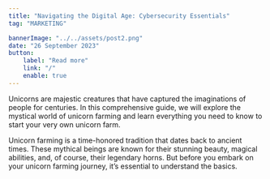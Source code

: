 ```yaml
---
title: "Navigating the Digital Age: Cybersecurity Essentials"
tag: "MARKETING"

bannerImage: "../../assets/post2.png"
date: "26 September 2023"
button:
    label: "Read more"
    link: "/"
    enable: true
---
```


Unicorns are majestic creatures that have captured the imaginations of people for centuries. In this comprehensive guide, we will explore the mystical world of unicorn farming and learn everything you need to know to start your very own unicorn farm.


Unicorn farming is a time-honored tradition that dates back to ancient times. These mythical beings are known for their stunning beauty, magical abilities, and, of course, their legendary horns. But before you embark on your unicorn farming journey, it’s essential to understand the basics.